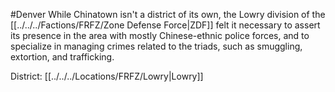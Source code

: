 #Denver 
While Chinatown isn't a district of its own, the Lowry division of the [[../../../Factions/FRFZ/Zone Defense Force|ZDF]] felt it necessary to assert its presence in the area with mostly Chinese-ethnic police forces, and to specialize in managing crimes related to the triads, such as smuggling, extortion, and trafficking.

District: [[../../../Locations/FRFZ/Lowry|Lowry]]